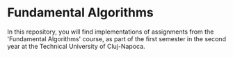 # Fundamental Algorithms
In this repository, you will find implementations of assignments from the 'Fundamental Algorithms' course, as part of the first semester in the second year at the Technical University of Cluj-Napoca.
